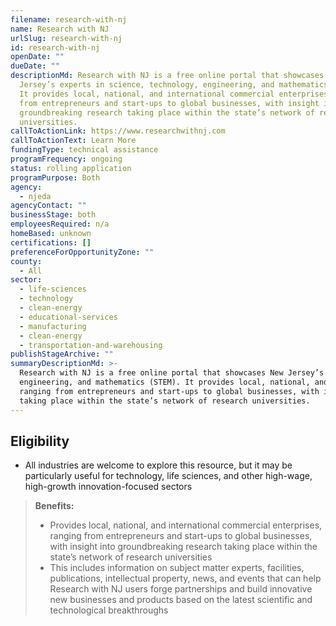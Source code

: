 ```yaml
---
filename: research-with-nj
name: Research with NJ
urlSlug: research-with-nj
id: research-with-nj
openDate: ""
dueDate: ""
descriptionMd: Research with NJ is a free online portal that showcases New
  Jersey’s experts in science, technology, engineering, and mathematics (STEM).
  It provides local, national, and international commercial enterprises, ranging
  from entrepreneurs and start-ups to global businesses, with insight into
  groundbreaking research taking place within the state’s network of research
  universities.
callToActionLink: https://www.researchwithnj.com
callToActionText: Learn More
fundingType: technical assistance
programFrequency: ongoing
status: rolling application
programPurpose: Both
agency:
  - njeda
agencyContact: ""
businessStage: both
employeesRequired: n/a
homeBased: unknown
certifications: []
preferenceForOpportunityZone: ""
county:
  - All
sector:
  - life-sciences
  - technology
  - clean-energy
  - educational-services
  - manufacturing
  - clean-energy
  - transportation-and-warehousing
publishStageArchive: ""
summaryDescriptionMd: >-
  Research with NJ is a free online portal that showcases New Jersey’s experts in science, technology,
  engineering, and mathematics (STEM). It provides local, national, and international commercial enterprises,
  ranging from entrepreneurs and start-ups to global businesses, with insight into groundbreaking research
  taking place within the state’s network of research universities.
---
```


## Eligibility

- All industries are welcome to explore this resource, but it may be particularly useful for technology, life sciences, and other high-wage, high-growth innovation-focused sectors

> **Benefits:**
>
> - Provides local, national, and international commercial enterprises, ranging from entrepreneurs and start-ups to global businesses, with insight into groundbreaking research taking place within the state’s network of research universities
> - This includes information on subject matter experts, facilities, publications, intellectual property, news, and events that can help Research with NJ users forge partnerships and build innovative new businesses and products based on the latest scientific and technological breakthroughs
